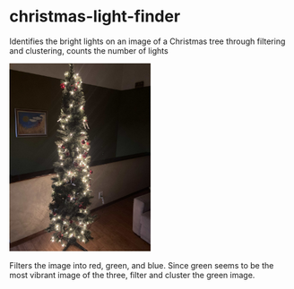 # christmas-light-finder
Identifies the bright lights on an image of a Christmas tree through filtering and clustering, counts the number of lights

<img width="50%" height="50%" src="https://github.com/tyler-pruitt/Christmas-Light-Finder/blob/main/Christmas.jpg?raw=true">

Filters the image into red, green, and blue. Since green seems to be the most vibrant image of the three, filter and cluster the green image.

